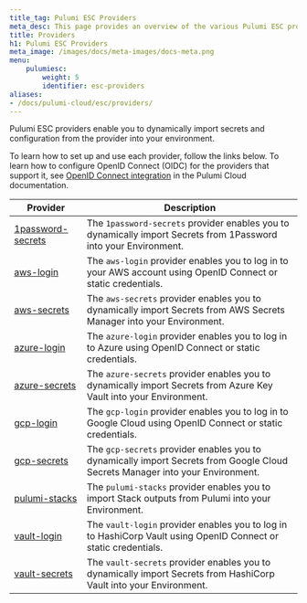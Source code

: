 ```yaml
---
title_tag: Pulumi ESC Providers
meta_desc: This page provides an overview of the various Pulumi ESC providers.
title: Providers
h1: Pulumi ESC Providers
meta_image: /images/docs/meta-images/docs-meta.png
menu:
    pulumiesc:
        weight: 5
        identifier: esc-providers
aliases:
- /docs/pulumi-cloud/esc/providers/
---
```


Pulumi ESC providers enable you to dynamically import secrets and configuration from the provider into your environment.

To learn how to set up and use each provider, follow the links below. To learn how to configure OpenID Connect (OIDC) for the providers that support it, see [OpenID Connect integration](/docs/pulumi-cloud/oidc/) in the Pulumi Cloud documentation.

| Provider                                                                 | Description                                                                                                                   |
|--------------------------------------------------------------------------|-------------------------------------------------------------------------------------------------------------------------------|
| [1password-secrets](/docs/pulumi-cloud/esc/providers/1password-secrets/) | The `1password-secrets` provider enables you to dynamically import Secrets from 1Password into your Environment.              |
| [aws-login](/docs/pulumi-cloud/esc/providers/aws-login/)                 | The `aws-login` provider enables you to log in to your AWS account using OpenID Connect or static credentials.                |
| [aws-secrets](/docs/pulumi-cloud/esc/providers/aws-secrets/)             | The `aws-secrets` provider enables you to dynamically import Secrets from AWS Secrets Manager into your Environment.          |
| [azure-login](/docs/pulumi-cloud/esc/providers/azure-login/)             | The `azure-login` provider enables you to log in to Azure using OpenID Connect or static credentials.                         |
| [azure-secrets](/docs/pulumi-cloud/esc/providers/azure-secrets/)         | The `azure-secrets` provider enables you to dynamically import Secrets from Azure Key Vault into your Environment.            |
| [gcp-login](/docs/pulumi-cloud/esc/providers/gcp-login/)                 | The `gcp-login` provider enables you to log in to Google Cloud using OpenID Connect or static credentials.                    |
| [gcp-secrets](/docs/pulumi-cloud/esc/providers/gcp-secrets/)             | The `gcp-secrets` provider enables you to dynamically import Secrets from Google Cloud Secrets Manager into your Environment. |
| [pulumi-stacks](/docs/pulumi-cloud/esc/providers/pulumi-stacks/)         | The `pulumi-stacks` provider enables you to import Stack outputs from Pulumi into your Environment.                           |
| [vault-login](/docs/pulumi-cloud/esc/providers/vault-login/)             | The `vault-login` provider enables you to log in to HashiCorp Vault using OpenID Connect or static credentials.               |
| [vault-secrets](/docs/pulumi-cloud/esc/providers/vault-secrets/)         | The `vault-secrets` provider enables you to dynamically import Secrets from HashiCorp Vault into your Environment.            |
